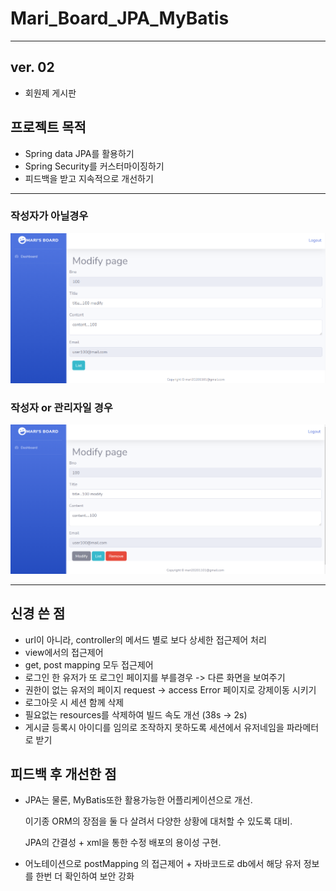 # Mari_Board_JPA_MyBatis
***
## ver. 02
- 회원제 게시판
## 프로젝트 목적
- Spring data JPA를 활용하기
- Spring Security를 커스터마이징하기
- 피드백을 받고 지속적으로 개선하기
***
### 작성자가 아닐경우
![작성자가 아닐경우](https://github.com/MARI2020201101/Mari_Board_JPA_MyBatis/blob/master/user!%3Dwriter.png)

### 작성자 or 관리자일 경우
![작성자 or 관리자일 경우](https://github.com/MARI2020201101/Mari_Board_JPA_MyBatis/blob/master/user%3D%3Dwriter.png)
***
## 신경 쓴 점
- url이 아니라, controller의 메서드 별로 보다 상세한 접근제어 처리
- view에서의 접근제어
- get, post mapping 모두 접근제어
- 로그인 한 유저가 또 로그인 페이지를 부를경우 -> 다른 화면을 보여주기
- 권한이 없는 유저의 페이지 request -> access Error 페이지로 강제이동 시키기
- 로그아웃 시 세션 함께 삭제
- 필요없는 resources를 삭제하여 빌드 속도 개선 (38s -> 2s)
- 게시글 등록시 아이디를 임의로 조작하지 못하도록 세션에서 유저네임을 파라메터로 받기
## 피드백 후 개선한 점
- JPA는 물론, MyBatis또한 활용가능한 어플리케이션으로 개선.

  이기종 ORM의 장점을 둘 다 살려서 다양한 상황에 대처할 수 있도록 대비.

  JPA의 간결성 + xml을 통한 수정 배포의 용이성 구현.
- 어노테이션으로 postMapping 의 접근제어 + 자바코드로 db에서 해당 유저 정보를 한번 더 확인하여 보안 강화

